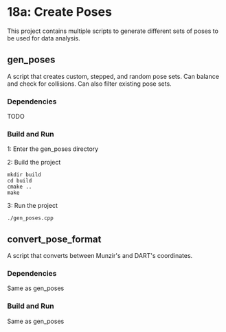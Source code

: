 # 18a: Create Poses
This project contains multiple scripts to generate different sets of poses to be used for data analysis.

## gen\_poses
A script that creates custom, stepped, and random pose sets. Can balance and
check for collisions. Can also filter existing pose sets.

### Dependencies
TODO

### Build and Run
1: Enter the gen\_poses directory

2: Build the project

    mkdir build
    cd build
    cmake ..
    make

3: Run the project

    ./gen_poses.cpp

## convert\_pose\_format
A script that converts between Munzir's and DART's coordinates.

### Dependencies
Same as gen\_poses

### Build and Run
Same as gen\_poses

